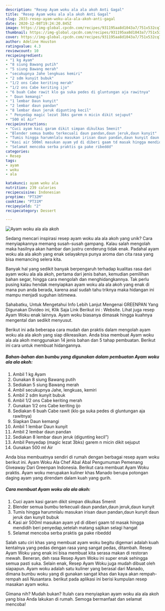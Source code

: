 ```yaml
---
description: "Resep Ayam woku ala ala akoh Anti Gagal"
title: "Resep Ayam woku ala ala akoh Anti Gagal"
slug: 2833-resep-ayam-woku-ala-ala-akoh-anti-gagal
date: 2020-12-08T19:24:20.845Z
image: https://img-global.cpcdn.com/recipes/931195aa8d1043a7/751x532cq70/ayam-woku-ala-ala-akoh-foto-resep-utama.jpg
thumbnail: https://img-global.cpcdn.com/recipes/931195aa8d1043a7/751x532cq70/ayam-woku-ala-ala-akoh-foto-resep-utama.jpg
cover: https://img-global.cpcdn.com/recipes/931195aa8d1043a7/751x532cq70/ayam-woku-ala-ala-akoh-foto-resep-utama.jpg
author: Adeline Houston
ratingvalue: 4.3
reviewcount: 10
recipeingredient:
- "1 kg Ayam"
- "8 siung Bawang putih"
- "5 siung Bawang merah"
- "secukupnya Jahe lengkuas kemiri"
- "2 sdm kunyit bubuk"
- "1/2 ons Cabe keriting merah"
- "1/2 ons Cabe keriting ijo"
- "6 buah Cabe rawit klo ga suka pedes di gluntungan aja rawitnya"
- " Daun kemangi"
- "1 lembar Daun kunyit"
- "2 lembar daun pandan"
- "8 lembar daun jeruk digunting kecil"
- " Penyedap magic lezat 3bks garem n micin dikit sejuput"
- "500 ml Air"
recipeinstructions:
- "Cuci ayam kasi garam dikit simpan dikulkas 5menit"
- "Blender semua bumbu terkecuali daun pandan,daun jeruk,daun kunyit"
- "Tumis hingga harumnlalu masukan irisan daun pandan,daun kunyit daun jeruk dan kunyit bubuk"
- "Kasi air 500ml masukan ayam yd di diberi gaam td masak hingga mendidih beri penyedap,setelah matang sajikan selagi hangat"
- "Selamat mencoba serba praktis ga pake ribeddd"
categories:
- Resep
tags:
- ayam
- woku
- ala

katakunci: ayam woku ala 
nutrition: 239 calories
recipecuisine: Indonesian
preptime: "PT32M"
cooktime: "PT31M"
recipeyield: "2"
recipecategory: Dessert

---
```



![Ayam woku ala ala akoh](https://img-global.cpcdn.com/recipes/931195aa8d1043a7/751x532cq70/ayam-woku-ala-ala-akoh-foto-resep-utama.jpg)

Sedang mencari inspirasi resep ayam woku ala ala akoh yang unik? Cara menyiapkannya memang susah-susah gampang. Kalau salah mengolah maka hasilnya akan hambar dan justru cenderung tidak enak. Padahal ayam woku ala ala akoh yang enak selayaknya punya aroma dan cita rasa yang bisa memancing selera kita.

Banyak hal yang sedikit banyak berpengaruh terhadap kualitas rasa dari ayam woku ala ala akoh, pertama dari jenis bahan, kemudian pemilihan bahan segar, hingga cara mengolah dan menghidangkannya. Tak perlu pusing kalau hendak menyiapkan ayam woku ala ala akoh yang enak di mana pun anda berada, karena asal sudah tahu triknya maka hidangan ini mampu menjadi suguhan istimewa.

Sahabatku, Untuk Mengetahui Info Lebih Lanjut Mengenai GREENPAN Yang Digunakan Divideo ini, Klik Saja Link Berikut ini : Website. Lihat juga resep Ayam Woku enak lainnya. Ayam woku biasanya dimasak hingga kuahnya mengental dan sedikit menyusut.


Berikut ini ada beberapa cara mudah dan praktis dalam mengolah ayam woku ala ala akoh yang siap dikreasikan. Anda bisa membuat Ayam woku ala ala akoh menggunakan 14 jenis bahan dan 5 tahap pembuatan. Berikut ini cara untuk membuat hidangannya.

<!--inarticleads1-->

##### Bahan-bahan dan bumbu yang digunakan dalam pembuatan Ayam woku ala ala akoh:

1. Ambil 1 kg Ayam
1. Gunakan 8 siung Bawang putih
1. Sediakan 5 siung Bawang merah
1. Ambil secukupnya Jahe, lengkuas, kemiri
1. Ambil 2 sdm kunyit bubuk
1. Ambil 1/2 ons Cabe keriting merah
1. Gunakan 1/2 ons Cabe keriting ijo
1. Sediakan 6 buah Cabe rawit (klo ga suka pedes di gluntungan aja rawitnya)
1. Siapkan  Daun kemangi
1. Ambil 1 lembar Daun kunyit
1. Ambil 2 lembar daun pandan
1. Sediakan 8 lembar daun jeruk (digunting kecil”)
1. Ambil  Penyedap (magic lezat 3bks) garem n micin dikit sejuput
1. Gunakan 500 ml Air


Anda bisa membuatnya sendiri di rumah dengan berbagai resep ayam woku berikut ini. Ayam Woku Ala Chef Abal Abal Pengumuman Pemenang Giveaway Dari Greenpan Indonesia. Berikut cara membuat Ayam Woku praktis. Ayam woku merupakan kuliner khas Manado berupa potongan daging ayam yang direndam dalam kuah yang gurih. 

<!--inarticleads2-->

##### Cara membuat Ayam woku ala ala akoh:

1. Cuci ayam kasi garam dikit simpan dikulkas 5menit
1. Blender semua bumbu terkecuali daun pandan,daun jeruk,daun kunyit
1. Tumis hingga harumnlalu masukan irisan daun pandan,daun kunyit daun jeruk dan kunyit bubuk
1. Kasi air 500ml masukan ayam yd di diberi gaam td masak hingga mendidih beri penyedap,setelah matang sajikan selagi hangat
1. Selamat mencoba serba praktis ga pake ribeddd


Salah satu ciri khas yang membuat ayam woku begitu digemari adalah kuah kentalnya yang pedas dengan rasa yang sangat pedas, ditambah. Resep Ayam Woku yang enak ini bisa membuat kita serasa makan di restoran mewah. Beneran, deh rasa Resep Ayam Woku ini super enak sehingga semua pasti suka. Selain enak, Resep Ayam Woku juga mudah dibuat oleh siapapun. Ayam woku adalah satu kuliner yang berasal dari Manado, dimana bumbu woku yang di gunakan sangat khas dan kaya akan rempah-rempah asli Nusantara. berikut pada aplikasi ini berisi kumpulan resep masakan ayam woku. 

Gimana nih? Mudah bukan? Itulah cara menyiapkan ayam woku ala ala akoh yang bisa Anda lakukan di rumah. Semoga bermanfaat dan selamat mencoba!
